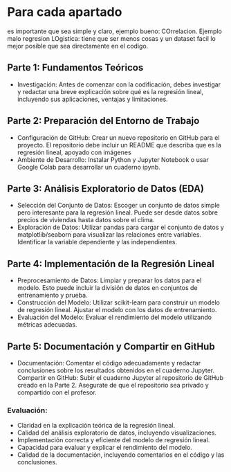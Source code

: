 # Para cada apartado 

es importante que sea simple y claro, ejemplo bueno: COrrelacion. Ejemplo malo regresion LOgistica: tiene que ser menos cosas y un dataset facil lo mejor posible que sea directamente en el codigo.


## Parte 1: Fundamentos Teóricos
- Investigación: Antes de comenzar con la codificación, debes investigar y redactar una breve explicación sobre qué es la regresión lineal, incluyendo sus aplicaciones, ventajas y limitaciones.

## Parte 2: Preparación del Entorno de Trabajo
- Configuración de GitHub: Crear un nuevo repositorio en GitHub para el proyecto. El repositorio debe incluir un README que describa que es la regresión lineal, apoyado con imágenes
- Ambiente de Desarrollo: Instalar Python y Jupyter Notebook o usar Google Colab para desarrollar un cuaderno ipynb.

## Parte 3: Análisis Exploratorio de Datos (EDA)
- Selección del Conjunto de Datos: Escoger un conjunto de datos simple pero interesante para la regresión lineal. Puede ser desde datos sobre precios de viviendas hasta datos sobre el clima.
- Exploración de Datos: Utilizar pandas para cargar el conjunto de datos y matplotlib/seaborn para visualizar las relaciones entre variables. Identificar la variable dependiente y las independientes.

## Parte 4: Implementación de la Regresión Lineal
- Preprocesamiento de Datos: Limpiar y preparar los datos para el modelo. Esto puede incluir la división de datos en conjuntos de entrenamiento y prueba.
- Construcción del Modelo: Utilizar scikit-learn para construir un modelo de regresión lineal. Ajustar el modelo con los datos de entrenamiento.
- Evaluación del Modelo: Evaluar el rendimiento del modelo utilizando métricas adecuadas.

## Parte 5: Documentación y Compartir en GitHub
- Documentación: Comentar el código adecuadamente y redactar conclusiones sobre los resultados obtenidos en el cuaderno Jupyter. Compartir en GitHub: Subir el cuaderno Jupyter al repositorio de GitHub creado en la Parte 2. Asegurate de que el repositorio sea privado y compartido con el profesor.


### Evaluación:
- Claridad en la explicación teórica de la regresión lineal.
- Calidad del análisis exploratorio de datos, incluyendo visualizaciones.
- Implementación correcta y eficiente del modelo de regresión lineal.
- Capacidad para evaluar y explicar el rendimiento del modelo.
- Calidad de la documentación, incluyendo comentarios en el código y las conclusiones.

